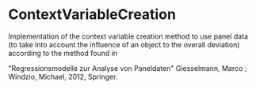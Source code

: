 # ContextVariableCreation
Implementation of the context variable creation method to use panel data (to take into account the influence of an object to the overall deviation) according to the method found in

"Regressionsmodelle zur Analyse von Paneldaten" Giesselmann, Marco ; Windzio, Michael, 2012, Springer.
